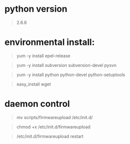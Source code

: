# python version
> 2.6.6

# environmental install:
> yum -y install epel-release

> yum -y install subversion subversion-devel pysvn

> yum -y install python python-devel python-setuptools

> easy_install wget

# daemon control
> mv scripts/firmwareupload /etc/init.d/

> chmod +x /etc/init.d/firmwareupload

> /etc/init.d/firmwareupload restart